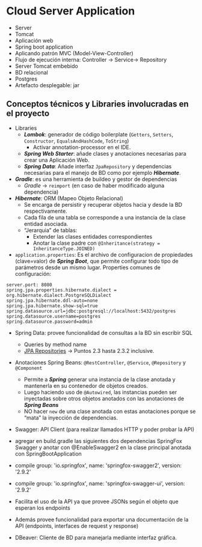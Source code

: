 # Cloud Server Application

-   Server
-   Tomcat
-   Aplicación web
-   Spring boot application
-   Aplicando patrón MVC (Model-View-Controller)
-   Flujo de ejecución interna: Controller → Service→ Repository
-   Server Tomcat embebido
-   BD relacional
-   Postgres
-   Artefacto desplegable: jar
## Conceptos técnicos y Libraries involucradas en el proyecto

-   Libraries
	-   ***Lombok***: generador de código boilerplate (`Getters`, `Setters`, `Constructor`, `EqualsAndHashCode`, `ToString`)
		-   Activar annotation-processor en el IDE.
	-   ***Spring Web Starter***: añade clases y anotaciones necesarias para crear una Aplicación Web.
	-   ***Spring Data***: Añade interfaz `JpaRepository` y dependencias necesarias para el manejo de BD como por ejemplo ***Hibernate***.
-   ***Gradle***: es una herramienta de buildeo y gestor de dependencias
	-   *Gradle* → `reimport` (en caso de haber modificado alguna dependencia)
-   ***Hibernate***: ORM (Mapeo Objeto Relacional)
	-   Se encarga de persistir y recuperar objetos hacia y desde la BD respectivamente.
	-   Cada fila de una tabla se corresponde a una instancia de la clase entidad asociada.
	-   “Jerarquia” de tablas:
		-   Extender las clases entidades correspondientes    
		-   Anotar la clase padre con `@Inheritance(strategy = InheritanceType.JOINED)`
-   `application.properties`: Es el archivo de configuracion de propiedades (clave=valor) de ***Spring Boot***, que permite configurar todo tipo de parámetros desde un mismo lugar. Properties comunes de configuración:
```properties
server.port: 8080
spring.jpa.properties.hibernate.dialect = org.hibernate.dialect.PostgreSQLDialect
spring.jpa.hibernate.ddl-auto=none
spring.jpa.hibernate.show-sql=true
spring.datasource.url=jdbc:postgresql://localhost:5432/postgres
spring.datasource.username=postgres
spring.datasource.password=admin
```
- Spring Data: provee funcionalidad de consultas a la BD sin escribir SQL
	-   Queries by method name
	-   [JPA Repositories](https://docs.spring.io/spring-data/jpa/docs/1.5.0.RELEASE/reference/html/jpa.repositories.html) → Puntos 2.3 hasta 2.3.2 inclusive.

-   Anotaciones Spring Beans: `@RestController`, `@Service`, `@Repository` y `@Component`
	-   Permite a ***Spring*** generar una instancia de la clase anotada y mantenerla en su contenedor de objetos creados.
	-   Luego haciendo uso de `@Autowired`, las instancias pueden ser inyectadas sobre otros objetos anotados con las anotaciones de ***Spring Beans***
	-   NO hacer `new` de una clase anotada con estas anotaciones porque se “mata” la inyección de dependencias.
    

-   Swagger: API Client (para realizar llamados HTTP y poder probar la API)
    

-   agregar en build.gradle las siguientes dos dependencias SpringFox Swagger y anotar con @EnableSwagger2 en la clase principal anotada con SpringBootApplication
    

-   compile group: 'io.springfox', name: 'springfox-swagger2', version: '2.9.2'
    
-   compile group: 'io.springfox', name: 'springfox-swagger-ui', version: '2.9.2'
-   Facilita el uso de la API ya que provee JSONs según el objeto que esperan los endpoints
-   Además provee funcionalidad para exportar una documentación de la API (endpoints, interfaces de request y response)
    

-   DBeaver: Cliente de BD para manejarla mediante interfaz gráfica.
<!--stackedit_data:
eyJoaXN0b3J5IjpbMTk0NTE3NDQ5MywtMTI2NzQ0NTUyXX0=
-->